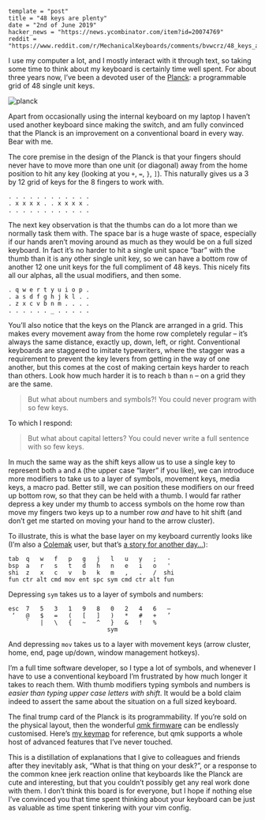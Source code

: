 ```
template = "post"
title = "48 keys are plenty"
date = "2nd of June 2019"
hacker_news = "https://news.ycombinator.com/item?id=20074769"
reddit = "https://www.reddit.com/r/MechanicalKeyboards/comments/bvwcrz/48_keys_are_plenty_a_review_of_the_planck_after_3/"
```

I use my computer a lot, and I mostly interact with it through text, so taking some time to think about my keyboard is certainly time well spent. For about three years now, I’ve been a devoted user of the [Planck][]: a programmable grid of 48 single unit keys.

![planck](/images/planck.jpg)

Apart from occasionally using the internal keyboard on my laptop I haven’t used another keyboard since making the switch, and am fully convinced that the Planck is an improvement on a conventional board in every way. Bear with me.

The core premise in the design of the Planck is that your fingers should never have to move more than one unit (or diagonal) away from the home position to hit any key (looking at you `+`, `=`, `}`, `]`). This naturally gives us a 3 by 12 grid of keys for the 8 fingers to work with.

    . . . . . . . . . . . .
    . x x x x . . x x x x .
    . . . . . . . . . . . .

The next key observation is that the thumbs can do a lot more than we normally task them with. The space bar is a huge waste of space, especially if our hands aren’t moving around as much as they would be on a full sized keyboard. In fact it’s no harder to hit a single unit space “bar” with the thumb than it is any other single unit key, so we can have a bottom row of another 12 one unit keys for the full compliment of 48 keys. This nicely fits all our alphas, all the usual modifiers, and then some.

    . q w e r t y u i o p .
    . a s d f g h j k l . .
    . z x c v b n m . . . .
    . . . . . . _ . . . . .

You’ll also notice that the keys on the Planck are arranged in a grid. This makes every movement away from the home row completely regular – it’s always the same distance, exactly up, down, left, or right. Conventional keyboards are staggered to imitate typewriters, where the stagger was a requirement to prevent the key levers from getting in the way of one another, but this comes at the cost of making certain keys harder to reach than others. Look how much harder it is to reach `b` than `n` – on a grid they are the same.

> But what about numbers and symbols?! You could never program with so few keys.

To which I respond:

> But what about capital letters? You could never write a full sentence with so few keys.

In much the same way as the shift keys allow us to use a single key to represent both `a` and `A` (the upper case “layer” if you like), we can introduce more modifiers to take us to a layer of symbols, movement keys, media keys, a macro pad. Better still, we can position these modifiers on our freed up bottom row, so that they can be held with a thumb. I would far rather depress a key under my thumb to access symbols on the home row than move my fingers two keys up to a number row *and* have to hit shift (and don’t get me started on moving your hand to the arrow cluster).

To illustrate, this is what the base layer on my keyboard currently looks like (I’m also a [Colemak][] user, but that’s [a story for another day…][]):

    tab  q   w   f   p   g   j   l   u   y   ;   -
    bsp  a   r   s   t   d   h   n   e   i   o   '
    shi  z   x   c   v   b   k   m   ,   .   /  shi
    fun ctr alt cmd mov ent spc sym cmd ctr alt fun

Depressing `sym` takes us to a layer of symbols and numbers:

    esc  7   5   3   1   9   8   0   2   4   6   –
     ‘   @   $   =   (   [   ]   )   *   #   +   ’
         `   |   \   {   ~   ^   }   &   !   %
                                sym

And depressing `mov` takes us to a layer with movement keys (arrow cluster, home, end, page up/down, window management hotkeys).

I’m a full time software developer, so I type a lot of symbols, and whenever I have to use a conventional keyboard I’m frustrated by how much longer it takes to reach them. With thumb modifiers typing symbols and numbers is *easier than typing upper case letters with shift*. It would be a bold claim indeed to assert the same about the situation on a full sized keyboard.

The final trump card of the Planck is its programmability. If you’re sold on the physical layout, then the wonderful [<span class=sc>qmk</span> firmware][] can be endlessly customised. Here’s [my keymap][] for reference, but <span class=sc>qmk</span> supports a whole host of advanced features that I’ve never touched.

This is a distillation of explanations that I give to colleagues and friends after they inevitably ask, “What is that thing on your desk?”, or a response to the common knee jerk reaction online that keyboards like the Planck are cute and interesting, but that you couldn’t possibly get any real work done with them. I don’t think this board is for everyone, but I hope if nothing else I’ve convinced you that time spent thinking about your keyboard can be just as valuable as time spent tinkering with your vim config.

[Planck]: https://olkb.com/planck
[Colemak]: https://colemak.com/
[<span class=sc>qmk</span> firmware]: https://github.com/qmk/qmk_firmware
[my keymap]: https://github.com/qmk/qmk_firmware/blob/master/keyboards/planck/keymaps/callum/keymap.c
[a story for another day…]: colemak
